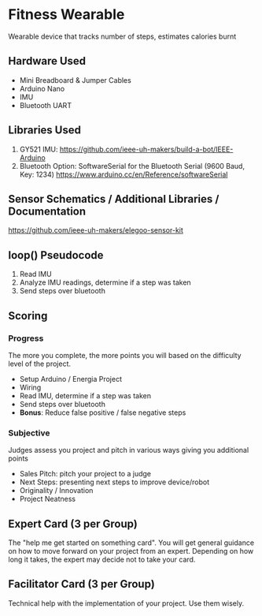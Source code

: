 # Fitness Wearable
Wearable device that tracks number of steps, estimates calories burnt

## Hardware Used
- Mini Breadboard & Jumper Cables
- Arduino Nano
- IMU
- Bluetooth UART

## Libraries Used
1. GY521 IMU: https://github.com/ieee-uh-makers/build-a-bot/IEEE-Arduino
2. Bluetooth Option: SoftwareSerial for the Bluetooth Serial (9600 Baud, Key: 1234) https://www.arduino.cc/en/Reference/softwareSerial

## Sensor Schematics / Additional Libraries / Documentation
https://github.com/ieee-uh-makers/elegoo-sensor-kit

## loop() Pseudocode
1. Read IMU
2. Analyze IMU readings, determine if a step was taken
3. Send steps over bluetooth

## Scoring

### Progress
The more you complete, the more points you will based on the difficulty level of the project.
- Setup Arduino / Energia Project
- Wiring
- Read IMU, determine if a step was taken
- Send steps over bluetooth
- **Bonus**: Reduce false positive / false negative steps

### Subjective
Judges assess you project and pitch in various ways giving you additional points
- Sales Pitch: pitch your project to a judge
- Next Steps: presenting next steps to improve device/robot
- Originality / Innovation
- Project Neatness

## Expert Card (3 per Group)
The "help me get started on something card". You will get general guidance on how to move forward on your project from an expert. Depending on how long it takes, the expert may decide not to take your card.

## Facilitator Card (3 per Group)
Technical help with the implementation of your project. Use them wisely.

